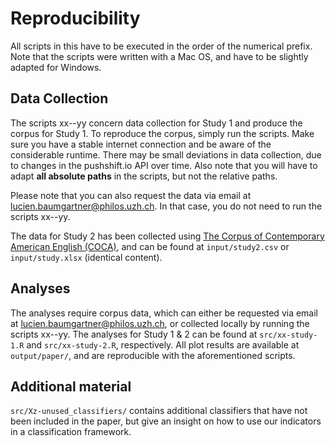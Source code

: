 # Reproducibility
All scripts in this have to be executed in the order of the numerical prefix. Note that the scripts were written with a Mac OS, and have to be slightly adapted for Windows.

## Data Collection
The scripts xx--yy concern data collection for Study 1 and produce the corpus for Study 1. To reproduce the corpus, simply run the scripts. Make sure you have a stable internet connection and be aware of the considerable runtime. There may be small deviations in data collection, due to changes in the pushshift.io API over time. Also note that you will have to adapt **all absolute paths** in the scripts, but not the relative paths.

Please note that you can also request the data via email at lucien.baumgartner@philos.uzh.ch. In that case, you do not need to run the scripts xx--yy.

The data for Study 2 has been collected using [The Corpus of Contemporary American English (COCA)](https://www.english-corpora.org/coca/), and can be found at `input/study2.csv` or `input/study.xlsx` (identical content).

## Analyses
The analyses require corpus data, which can either be requested via email at lucien.baumgartner@philos.uzh.ch, or collected locally by running the scripts xx--yy. The analyses for Study 1 & 2 can be found at `src/xx-study-1.R` and `src/xx-study-2.R`, respectively. All plot results are available at `output/paper/`, and are reproducible with the aforementioned scripts.

## Additional material
`src/Xz-unused_classifiers/` contains additional classifiers that have not been included in the paper, but give an insight on how to use our indicators in a classification framework.
